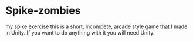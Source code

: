 # Spike-zombies
my spike exercise
this is a short, incompete, arcade style game that I made in Unity. If you want to do anything with it you will need Unity.
